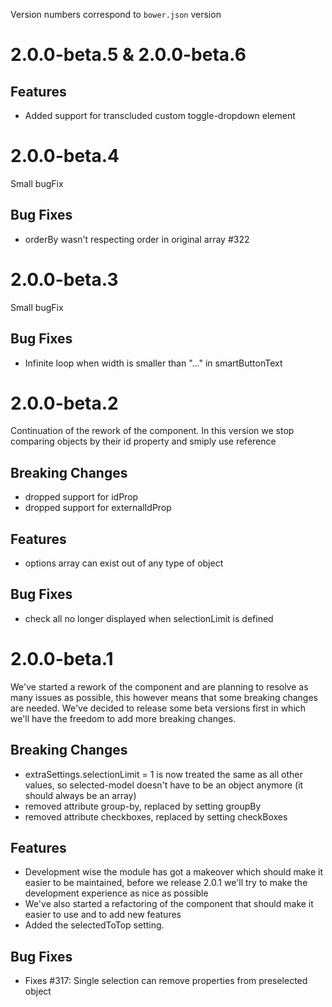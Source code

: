 Version numbers correspond to `bower.json` version

# 2.0.0-beta.5 & 2.0.0-beta.6

## Features
- Added support for transcluded custom toggle-dropdown element

# 2.0.0-beta.4

Small bugFix

## Bug Fixes
- orderBy wasn't respecting order in original array #322

# 2.0.0-beta.3

Small bugFix

## Bug Fixes
- Infinite loop when width is smaller than "..." in smartButtonText

# 2.0.0-beta.2

Continuation of the rework of the component. In this version we stop comparing objects by their id property and smiply use reference

## Breaking Changes
- dropped support for idProp
- dropped support for externalIdProp

## Features
- options array can exist out of any type of object

## Bug Fixes
- check all no longer displayed when selectionLimit is defined

# 2.0.0-beta.1

We've started a rework of the component and are planning to resolve as many issues as possible, this however means that some breaking changes are needed. We've decided to release some beta versions first in which we'll have the freedom to add more breaking changes.

## Breaking Changes
- extraSettings.selectionLimit = 1 is now treated the same as all other values, so selected-model doesn't have to be an object anymore (it should always be an array)
- removed attribute group-by, replaced by setting groupBy
- removed attribute checkboxes, replaced by setting checkBoxes

## Features
- Development wise the module has got a makeover which should make it easier to be maintained, before we release 2.0.1 we'll try to make the development experience as nice as possible
- We've also started a refactoring of the component that should make it easier to use and to add new features
- Added the selectedToTop setting.

## Bug Fixes
- Fixes #317: Single selection can remove properties from preselected object